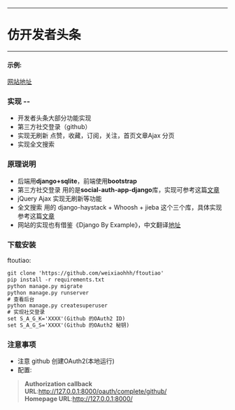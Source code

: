 ﻿
---
# 仿开发者头条
-------------



#### 示例:  
[网站地址](http://ftoutiao.herokuapp.com/)

### 实现 --
- 开发者头条大部分功能实现
 - 第三方社交登录（github）    
 - 实现无刷新 点赞，收藏，订阅，关注，首页文章Ajax 分页   
 - 实现全文搜索   

### 原理说明
- 后端用**django+sqlite**，前端使用**bootstrap**
- 第三方社交登录 用的是**social-auth-app-django**库，实现可参考这篇[文章](https://simpleisbetterthancomplex.com/tutorial/2016/10/24/how-to-add-social-login-to-django.html?hmsr=toutiao.io&utm_medium=toutiao.io&utm_source=toutiao.io)
- jQuery Ajax 实现无刷新等功能
- 全文搜索 用的 django-haystack + Whoosh + jieba 这个三个库，具体实现 参考这篇[文章](http://www.jianshu.com/p/5073e25de698?hmsr=toutiao.io&utm_medium=toutiao.io&utm_source=toutiao.io)
- 网站的实现也有借鉴《Django By Example》，中文翻译[地址](http://www.jianshu.com/p/05810d38f93a)

### 下载安装
ftoutiao:  
``` xml
git clone 'https://github.com/weixiaohhh/ftoutiao'
pip install -r requirements.txt
python manage.py migrate
python manage.py runserver
# 查看后台
python manage.py createsuperuser
# 实现社交登录
set S_A_G_K='XXXX'(Github 的OAuth2 ID)
set S_A_G_S='XXXX'(Github 的OAuth2 秘钥)

```

### 注意事项
- 注意 github 创建OAuth2(本地运行)  
 - 配置:  
> **Authorization callback URL**:http://127.0.0.1:8000/oauth/complete/github/       
> **Homepage URL**:http://127.0.0.1:8000/    


